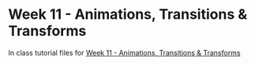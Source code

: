 # Week 11 - Animations, Transitions & Transforms

In class tutorial files for [Week 11 - Animations, Transitions & Transforms](https://mad9013.github.io/F2021/modules/week11/)
